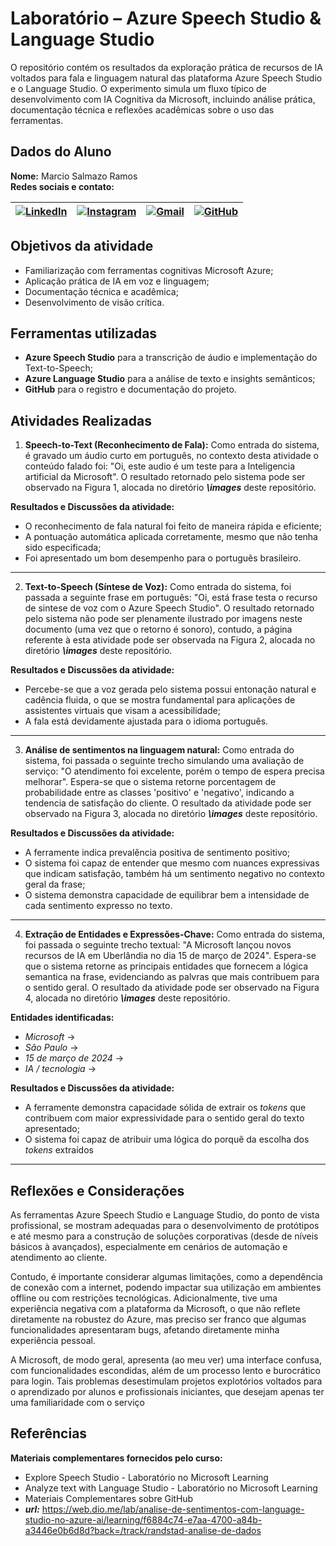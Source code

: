 # Laboratório – Azure Speech Studio & Language Studio

O repositório contém os resultados da exploração prática de recursos de IA voltados para fala e linguagem natural das plataforma Azure Speech Studio e o Language Studio. O experimento simula um fluxo típico de desenvolvimento com IA Cognitiva da Microsoft, incluindo análise prática, documentação técnica e reflexões acadêmicas sobre o uso das ferramentas.

## Dados do Aluno
**Nome:** Marcio Salmazo Ramos \
**Redes sociais e contato:**

| [![LinkedIn](https://img.shields.io/badge/LinkedIn-0077B5?style=for-the-badge&logo=linkedin&logoColor=white)](https://www.linkedin.com/in/marcio-ramos-b94669235) | [![Instagram](https://img.shields.io/badge/-Instagram-%23E4405F?style=for-the-badge&logo=instagram&logoColor=white)](https://www.instagram.com/marcio.salmazo) | [![Gmail](https://img.shields.io/badge/Gmail-333333?style=for-the-badge&logo=gmail&logoColor=red)](mailto:contato.marcio.salmazo19@gmail.com) | [![GitHub](https://img.shields.io/badge/GitHub-0077B5?style=for-the-badge&logo=github&logoColor=white)](https://github.com/Marcio-Salmazo) |
|---|---|---|---|

## Objetivos da atividade

* Familiarização com ferramentas cognitivas Microsoft Azure;
* Aplicação prática de IA em voz e linguagem;
* Documentação técnica e acadêmica;
* Desenvolvimento de visão crítica.

## Ferramentas utilizadas

* **Azure Speech Studio** para a transcrição de áudio e implementação do Text-to-Speech;
* **Azure Language Studio**	para a análise de texto e insights semânticos;
* **GitHub** para o registro e documentação do projeto.

## Atividades Realizadas

1. **Speech-to-Text (Reconhecimento de Fala):** 
Como entrada do sistema, é gravado um áudio curto em português, no contexto desta atividade o conteúdo falado foi: "Oi, este audio é um teste para a Inteligencia artificial da Microsoft". O resultado retornado pelo sistema pode ser observado na Figura 1, alocada no diretório ***\images*** deste repositório.

**Resultados e Discussões da atividade:**

* O reconhecimento de fala natural foi feito de maneira rápida e eficiente;
* A pontuação automática aplicada corretamente, mesmo que não tenha sido especificada;
* Foi apresentado um bom desempenho para o português brasileiro.

---

2. **Text-to-Speech (Síntese de Voz):** 
Como entrada do sistema, foi passada a seguinte frase em português: "Oi, está frase testa o recurso de sintese de voz com o Azure Speech Studio". O resultado retornado pelo sistema não pode ser plenamente ilustrado por imagens neste documento (uma vez que o retorno é sonoro), contudo, a página referente à esta atividade pode ser observada na Figura 2, alocada no diretório ***\images*** deste repositório.


**Resultados e Discussões da atividade:**

* Percebe-se que a voz gerada pelo sistema possui entonação natural e cadência fluida, o que se mostra fundamental para aplicações de assistentes virtuais que visam a acessibilidade;
* A fala está devidamente ajustada para o idioma português.

---

3. **Análise de sentimentos na linguagem natural:** 
Como entrada do sistema, foi passada o seguinte trecho simulando uma avaliação de serviço: "O atendimento foi excelente, porém o tempo de espera precisa melhorar". Espera-se que o sistema retorne porcentagem de probabilidade entre as classes 'positivo' e 'negativo', indicando a tendencia de satisfação do cliente. O resultado da atividade pode ser observado na Figura 3, alocada no diretório ***\images*** deste repositório.

**Resultados e Discussões da atividade:**

* A ferramente indica prevalência positiva de sentimento positivo;
* O sistema foi capaz de entender que mesmo com nuances expressivas que indicam satisfação, também há um sentimento negativo no contexto geral da frase;
* O sistema demonstra capacidade de equilibrar bem a intensidade de cada sentimento expresso no texto.

---

4. **Extração de Entidades e Expressões-Chave:** 
Como entrada do sistema, foi passada o seguinte trecho textual: "A Microsoft lançou novos recursos de IA em Uberlândia no dia 15 de março de 2024". Espera-se que o sistema retorne as principais entidades que fornecem a lógica semantica na frase, evidenciando as palvras que mais contribuem para o sentido geral. O resultado da atividade pode ser observado na Figura 4, alocada no diretório ***\images*** deste repositório.

**Entidades identificadas:**

* *Microsoft* &rarr;
* *São Paulo* &rarr;
* *15 de março de 2024* &rarr;
* *IA / tecnologia* &rarr; 

**Resultados e Discussões da atividade:**

* A ferramente demonstra capacidade sólida de extrair os *tokens* que contribuem com maior expressividade para o sentido geral do texto apresentado;
* O sistema foi capaz de atribuir uma lógica do porquê da escolha dos *tokens* extraídos

---

## Reflexões e Considerações

As ferramentas Azure Speech Studio e Language Studio, do ponto de vista profissional, se mostram adequadas para o desenvolvimento de protótipos e até mesmo para a construção de soluções corporativas (desde de níveis básicos à avançados), especialmente em cenários de automação e atendimento ao cliente.

Contudo, é importante considerar algumas limitações, como a dependência de conexão com a internet, podendo impactar sua utilização em ambientes offline ou com restrições tecnológicas. Adicionalmente, tive uma experiência negativa com a plataforma da Microsoft, o que não reflete diretamente na robustez do Azure, mas preciso ser franco que algumas funcionalidades apresentaram bugs, afetando diretamente minha experiência pessoal.

A Microsoft, de modo geral, apresenta (ao meu ver) uma interface confusa, com funcionalidades escondidas, além de um processo lento e burocrático para login. Tais problemas desestimulam projetos explotórios voltados para o aprendizado por alunos e profissionais iniciantes, que desejam apenas ter uma familiaridade com o serviço


## Referências

**Materiais complementares fornecidos pelo curso:**
* Explore Speech Studio - Laboratório no Microsoft Learning
* Analyze text with Language Studio - Laboratório no Microsoft Learning
* Materiais Complementares sobre GitHub 
* ***url:*** https://web.dio.me/lab/analise-de-sentimentos-com-language-studio-no-azure-ai/learning/f6884c74-e7aa-4700-a84b-a3446e0b6d8d?back=/track/randstad-analise-de-dados
